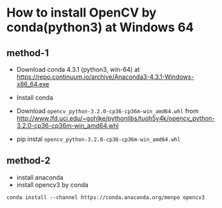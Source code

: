# How to install OpenCV by conda(python3) at Windows 64

## method-1

* Download conda 4.3.1 (python3, win-64) at https://repo.continuum.io/archive/Anaconda3-4.3.1-Windows-x86_64.exe

* Install conda

* Download `opencv_python-3.2.0-cp36-cp36m-win_amd64.whl` from http://www.lfd.uci.edu/~gohlke/pythonlibs/tuoh5y4k/opencv_python-3.2.0-cp36-cp36m-win_amd64.whl


* pip instal `opencv_python-3.2.0-cp36-cp36m-win_amd64.whl`


## method-2

* install anaconda
* install opencv3 by conda

```
conda install --channel https://conda.anaconda.org/menpo opencv3
```
